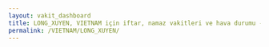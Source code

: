 ```yaml
---
layout: vakit_dashboard
title: LONG_XUYEN, VIETNAM için iftar, namaz vakitleri ve hava durumu - ilçe/eyalet seç
permalink: /VIETNAM/LONG_XUYEN/
---
```


<script type="text/javascript">
  var GLOBAL_COUNTRY = 'VIETNAM';
  var GLOBAL_CITY = 'LONG_XUYEN';
  var GLOBAL_STATE = '';
  var lat = 72;
  var lon = 21;
</script>
